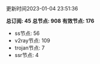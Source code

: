 更新时间2023-01-04 23:51:36

**总订阅: 45**
**总节点: 908**
**有效节点: 176**
- ss节点: 56
- v2ray节点: 109
- trojan节点: 7
- ssr节点: 4
